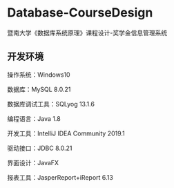 # Database-CourseDesign
暨南大学《数据库系统原理》课程设计-奖学金信息管理系统


## 开发环境
操作系统：Windows10

数据库：MySQL 8.0.21

数据库调试工具：SQLyog 13.1.6

编程语言：Java 1.8

开发工具：IntelliJ IDEA Community 2019.1

驱动接口：JDBC 8.0.21

界面设计：JavaFX

报表工具：JasperReport+iReport 6.13
